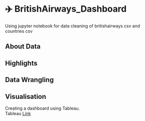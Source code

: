 # ✈️ BritishAirways_Dashboard
Using jupyter notebook for data cleaning of britishairways csv and countries csv

## About Data

## Highlights 

## Data Wrangling

## Visualisation

Creating a dashboard using Tableau. <br />
Tableau [Link](https://public.tableau.com/views/BritishAirwaysReview_Dashboard/Dashboard1?:language=en-US&:sid=&:redirect=auth&:display_count=n&:origin=viz_share_link)


